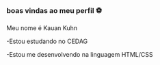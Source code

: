 ### boas vindas ao meu perfil ⚽️

Meu nome é Kauan Kuhn

-Estou estudando no CEDAG

-Estou me desenvolvendo na linguagem HTML/CSS
